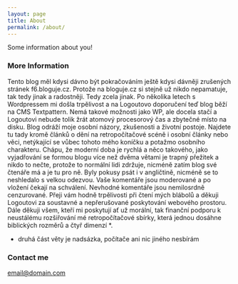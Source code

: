 ```yaml
---
layout: page
title: About
permalink: /about/
---
```


Some information about you!

### More Information

Tento blog měl kdysi dávno být pokračováním ještě kdysi dávněji zrušených stránek f6.bloguje.cz. Protože na bloguje.cz si stejně už nikdo nepamatuje, tak tedy jinak a radostněji. Tedy zcela jinak. Po několika letech s Wordpressem mi došla trpělivost a na Logoutovo doporučení teď blog běží na CMS Textpattern. Nemá takové možnosti jako WP, ale docela stačí a Logoutovi nebude tolik žrát atomový procesorový čas a zbytečné místo na disku. Blog odráží moje osobní názory, zkušenosti a životní postoje. Najdete tu tady kromě článků o dění na retropočítačové scéně i osobní články nebo věci, netýkající se vůbec tohoto mého koníčku a potažmo osobního charakteru. Chápu, že moderní doba je rychlá a něco takového, jako vyjadřování se formou blogu více než dvěma větami je trapný přežitek a nikdo to nečte, protože to normální lidi zdržuje, nicméně zatím blog své čtenáře má a je tu pro ně. Byly pokusy psát i v angličtině, nicméně se to neshledalo s velkou odezvou. Vaše komentáře jsou moderované a po vložení čekají na schválení. Nevhodné komentáře jsou nemilosrdně cenzurované. Přeji vám hodně trpělivosti při čtení mých blábolů a děkuji Logoutovi za soustavné a nepřerušované poskytování webového prostoru. Dále děkuji všem, kteří mi poskytují ať už morální, tak finanční podporu k neustálému rozšiřování mé retropočítačové sbírky, která jednou dosáhne biblických rozměrů a čtyř dimenzí *.

* druhá část věty je nadsázka, počítače ani nic jiného nesbírám

### Contact me

[email@domain.com](mailto:email@domain.com)